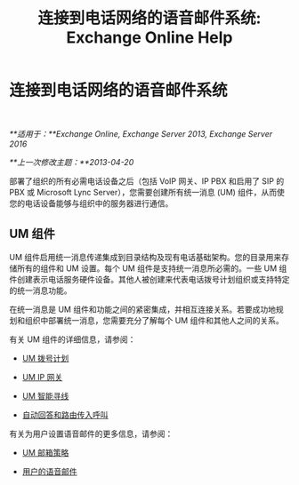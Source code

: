 ﻿---
title: '连接到电话网络的语音邮件系统: Exchange Online Help'
TOCTitle: 连接到电话网络的语音邮件系统
ms:assetid: b606b49d-5bd3-4321-ae77-99fa4604c875
ms:mtpsurl: https://technet.microsoft.com/zh-cn/library/JJ673554(v=EXCHG.150)
ms:contentKeyID: 50491472
ms.date: 05/23/2018
mtps_version: v=EXCHG.150
ms.translationtype: MT
---

# 连接到电话网络的语音邮件系统

 

_**适用于：**Exchange Online, Exchange Server 2013, Exchange Server 2016_

_**上一次修改主题：**2013-04-20_

部署了组织的所有必需电话设备之后（包括 VoIP 网关、IP PBX 和启用了 SIP 的 PBX 或 Microsoft Lync Server），您需要创建所有统一消息 (UM) 组件，从而使您的电话设备能够与组织中的服务器进行通信。

## UM 组件

UM 组件启用统一消息传递集成到目录结构及现有电话基础架构。您的目录用来存储所有的组件和 UM 设置。每个 UM 组件是支持统一消息所必需的。一些 UM 组件创建表示电话服务硬件设备。其他人被创建来代表电话拨号计划组织或支持特定的统一消息功能。

在统一消息是 UM 组件和功能之间的紧密集成，并相互连接关系。若要成功地规划和组织中部署统一消息，您需要充分了解每个 UM 组件和其他人之间的关系。

有关 UM 组件的详细信息，请参阅：

  - [UM 拨号计划](um-dial-plans-exchange-2013-help.md)

  - [UM IP 网关](um-ip-gateways-exchange-2013-help.md)

  - [UM 智能寻线](um-hunt-groups-exchange-2013-help.md)

  - [自动回答和路由传入呼叫](automatically-answer-and-route-incoming-calls-exchange-2013-help.md)

有关为用户设置语音邮件的更多信息，请参阅：

  - [UM 邮箱策略](um-mailbox-policies-exchange-2013-help.md)

  - [用户的语音邮件](voice-mail-for-users-exchange-2013-help.md)

